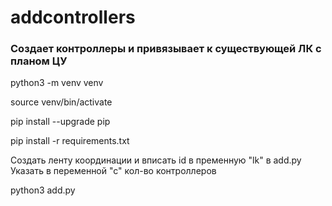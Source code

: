 # addcontrollers


<h3>Создает контроллеры и привязывает к существующей ЛК с планом ЦУ</h3>

python3 -m venv venv

source venv/bin/activate

pip install --upgrade pip

pip install -r requirements.txt


Создать ленту координации и вписать id в пременную "lk" в add.py
Указать в переменной "с" кол-во контроллеров

python3 add.py
